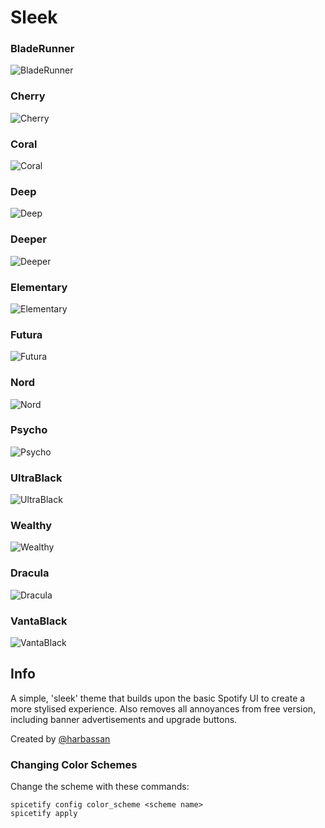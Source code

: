 # Sleek

### BladeRunner

![BladeRunner](https://raw.githubusercontent.com/spicetify/spicetify-themes/master/Sleek/bladerunner.png)

### Cherry

![Cherry](https://raw.githubusercontent.com/spicetify/spicetify-themes/master/Sleek/cherry.png)

### Coral

![Coral](https://raw.githubusercontent.com/spicetify/spicetify-themes/master/Sleek/coral.png)

### Deep

![Deep](https://raw.githubusercontent.com/spicetify/spicetify-themes/master/Sleek/deep.png)

### Deeper

![Deeper](https://raw.githubusercontent.com/spicetify/spicetify-themes/master/Sleek/deeper.png)

### Elementary

![Elementary](https://raw.githubusercontent.com/spicetify/spicetify-themes/master/Sleek/elementary.png)

### Futura

![Futura](https://raw.githubusercontent.com/spicetify/spicetify-themes/master/Sleek/futura.png)

### Nord

![Nord](https://raw.githubusercontent.com/spicetify/spicetify-themes/master/Sleek/nord.png)

### Psycho

![Psycho](https://raw.githubusercontent.com/spicetify/spicetify-themes/master/Sleek/psycho.png)

### UltraBlack

![UltraBlack](https://raw.githubusercontent.com/spicetify/spicetify-themes/master/Sleek/ultrablack.png)

### Wealthy

![Wealthy](https://raw.githubusercontent.com/spicetify/spicetify-themes/master/Sleek/wealthy.png)

### Dracula

![Dracula](https://raw.githubusercontent.com/spicetify/spicetify-themes/master/Sleek/dracula.png)

### VantaBlack

![VantaBlack](https://raw.githubusercontent.com/spicetify/spicetify-themes/master/Sleek/vantablack.png)

## Info

A simple, 'sleek' theme that builds upon the basic Spotify UI to create a more stylised experience. Also removes all annoyances from free version, including banner advertisements and upgrade buttons.

Created by [@harbassan](https://github.com/harbassan)

### Changing Color Schemes

Change the scheme with these commands:

```
spicetify config color_scheme <scheme name>
spicetify apply
```
